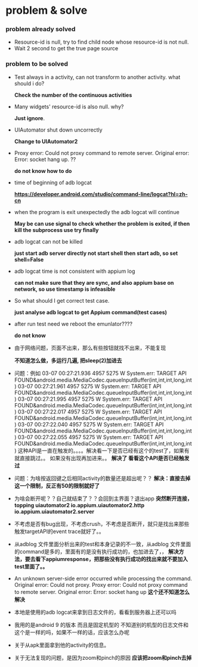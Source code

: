 # problem & solve

### problem already solved
+ Resource-id is null, try to find child node whose resource-id is not null.
+ Wait 2 second to get the true page source

### problem to be solved
+ Test always in a activity, can not transform to another activity. what should i do? 

     **Check the number of the continuous activities**
+ Many widgets' resource-id is also null. why? 

     **Just ignore**.
+ UIAutomator shut down uncorrectly

     **Change to  UIAutomator2**
+ Proxy error: Could not proxy command to remote server. Original error: Error: socket hang up.  ??

     **do not know how to do**
+ time of beginning of adb logcat

    **https://developer.android.com/studio/command-line/logcat?hl=zh-cn**
+ when the program is exit unexpectedly the adb logcat will continue

    **May be can use signal to check whether the problem is exited, if then kill the subprocess use try finally**

+ adb logcat can not be killed

    **just start adb server directly not start shell then start adb, so set shell=False**
    
+ adb logcat time is not consistent with appium log

    **can not make sure that they are sync, and also appium base on network, so use timestamp is infeasible**
    
+ So what should I get correct test case.

    **just analyse adb logcat to get Appium command(test cases)**

+ after run test need we reboot the emunlator????

    **do not know**
    
+ 由于网络问题，页面不出来，那么有些按钮就找不出来，不能复现

    **不知道怎么做，多运行几遍, 把sleep(2)加进去**
    
+ 问题：例如
03-07 00:27:21.936  4957  5275 W System.err: TARGET API FOUND&android.media.MediaCodec.queueInputBuffer(int,int,int,long,int)
03-07 00:27:21.961  4957  5275 W System.err: TARGET API FOUND&android.media.MediaCodec.queueInputBuffer(int,int,int,long,int)
03-07 00:27:21.995  4957  5275 W System.err: TARGET API FOUND&android.media.MediaCodec.queueInputBuffer(int,int,int,long,int)
03-07 00:27:22.017  4957  5275 W System.err: TARGET API FOUND&android.media.MediaCodec.queueInputBuffer(int,int,int,long,int)
03-07 00:27:22.040  4957  5275 W System.err: TARGET API FOUND&android.media.MediaCodec.queueInputBuffer(int,int,int,long,int)
03-07 00:27:22.055  4957  5275 W System.err: TARGET API FOUND&android.media.MediaCodec.queueInputBuffer(int,int,int,long,int)
这种API是一直在触发的。。。。解决看一下是否已经有这个的test了，如果有就直接跳过。。
如果没有出现再加进来。。
  **解决了 看看这个API是否已经触发过**

+ 问题：为啥按返回键之后相同activity的数量还是超出呢？？
  **解决：直接去掉这一个限制，反正有50的限制就好了**

+ 为啥会断开呢？？自己就结束了？？会回到主界面？退出app
    **突然断开连接，topping uiautomator2 io.appium.uiautomator2.http io.appium.uiautomator2.server**
    
+ 不考虑是否有bug出现，不考虑crush，不考虑是否断开，就只是找出来那些触发targetAPI的event trace就好了。。


+ 从adblog 文件里面分析出来的test和本身记录的不一致，从adblog 文件里面的command是多的，里面有的是没有执行成功的，也加进去了，，
 **解决方法，要去看下appiumresponse，把那些没有执行成功的找出来就不要加入test里面了。。**
 
+ An unknown server-side error occurred while processing the command. Original error: Could not proxy. Proxy error: Could not proxy command to remote server. Original error: Error: socket hang up
 **这个还不知道怎么解决**
 
+ 本地是使用的adb logcat来拿到日志文件的，看看到服务器上还可以吗
+ 我用的是android 9 的版本 而且是固定机型的 不知道别的机型的日志文件和这个是一样的吗，如果不一样的话，应该怎么办呢
+ 关于从apk里面拿到他的activity的信息。

+ 关于无法复现的问题，是因为zoom和pinch的原因
**应该把zoom和pinch去掉**